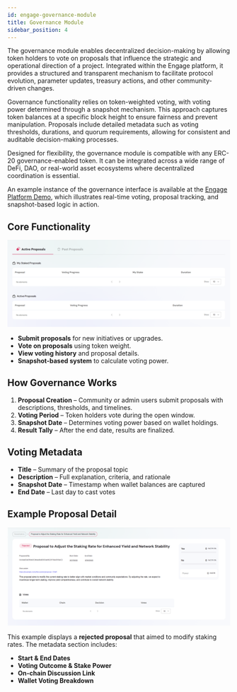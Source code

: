 ```yaml
---
id: engage-governance-module
title: Governance Module
sidebar_position: 4
---
```


The governance module enables decentralized decision-making by allowing token holders to vote on proposals that influence the strategic and operational direction of a project. Integrated within the Engage platform, it provides a structured and transparent mechanism to facilitate protocol evolution, parameter updates, treasury actions, and other community-driven changes.

Governance functionality relies on token-weighted voting, with voting power determined through a snapshot mechanism. This approach captures token balances at a specific block height to ensure fairness and prevent manipulation. Proposals include detailed metadata such as voting thresholds, durations, and quorum requirements, allowing for consistent and auditable decision-making processes.

Designed for flexibility, the governance module is compatible with any ERC-20 governance-enabled token. It can be integrated across a wide range of DeFi, DAO, or real-world asset ecosystems where decentralized coordination is essential.

An example instance of the governance interface is available at the [Engage Platform Demo](https://sharingblock-engage.defactor.dev/governance), which illustrates real-time voting, proposal tracking, and snapshot-based logic in action.

## Core Functionality

![Governance proposals lists](../../../static/img/front-end/governance-proposals-lists.png)

- **Submit proposals** for new initiatives or upgrades.
- **Vote on proposals** using token weight.
- **View voting history** and proposal details.
- **Snapshot-based system** to calculate voting power.

## How Governance Works

1. **Proposal Creation** – Community or admin users submit proposals with descriptions, thresholds, and timelines.
2. **Voting Period** – Token holders vote during the open window.
3. **Snapshot Date** – Determines voting power based on wallet holdings.
4. **Result Tally** – After the end date, results are finalized.

## Voting Metadata

- **Title** – Summary of the proposal topic
- **Description** – Full explanation, criteria, and rationale
- **Snapshot Date** – Timestamp when wallet balances are captured
- **End Date** – Last day to cast votes

## Example Proposal Detail

![Governance proposal detail](../../../static/img/front-end/governance-proposal.png)

This example displays a **rejected proposal** that aimed to modify staking rates. The metadata section includes:

- **Start & End Dates**
- **Voting Outcome & Stake Power**
- **On-chain Discussion Link**
- **Wallet Voting Breakdown**
